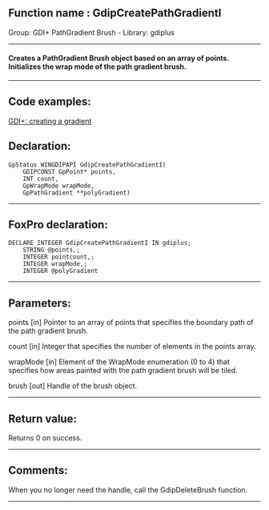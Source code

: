 
## Function name : GdipCreatePathGradientI
Group: GDI+ PathGradient Brush - Library: gdiplus    
***  


#### Creates a PathGradient Brush object based on an array of points. Initializes the wrap mode of the path gradient brush.
***  


## Code examples:
[GDI+: creating a gradient](../../samples/sample_596.md)  

## Declaration:
```foxpro  
GpStatus WINGDIPAPI GdipCreatePathGradientI(
	GDIPCONST GpPoint* points,
	INT count,
	GpWrapMode wrapMode,
	GpPathGradient **polyGradient)  
```  
***  


## FoxPro declaration:
```foxpro  
DECLARE INTEGER GdipCreatePathGradientI IN gdiplus;
	STRING @points,;
	INTEGER pointcount,;
	INTEGER wrapMode,;
	INTEGER @polyGradient  
```  
***  


## Parameters:
points [in]
Pointer to an array of points that specifies the boundary path of the path gradient brush.

count [in]
Integer that specifies the number of elements in the points array.

wrapMode [in]
Element of the WrapMode enumeration (0 to 4) that specifies how areas painted with the path gradient brush will be tiled. 

brush
[out] Handle of the brush object.  
***  


## Return value:
Returns 0 on success.  
***  


## Comments:
When you no longer need the handle, call the GdipDeleteBrush function.  
  
***  

